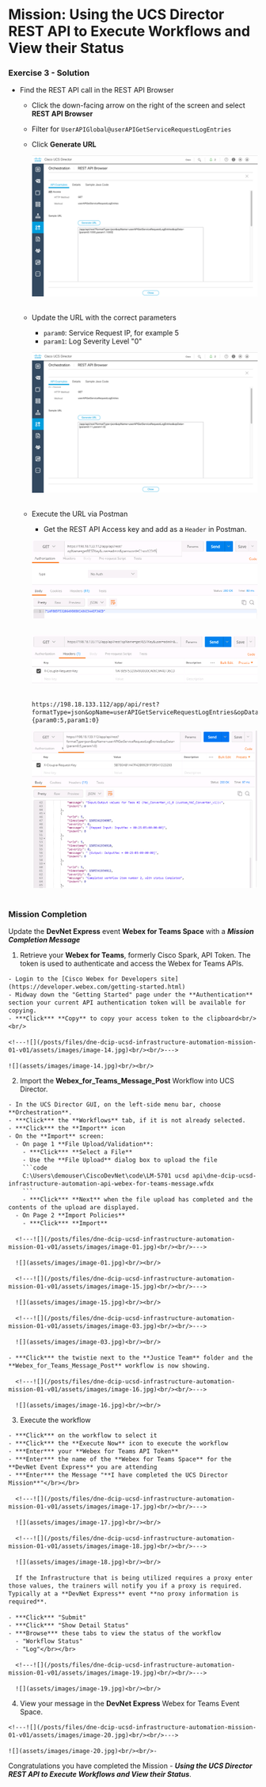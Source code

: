 # Mission: Using the UCS Director REST API to Execute Workflows and View their Status

### Exercise 3 - Solution

- Find the REST API call in the REST API Browser
  - Click the down-facing arrow on the right of the screen and select **REST API Browser**
  - Filter for  `UserAPIGlobal@userAPIGetServiceRequestLogEntries`
  - Click **Generate URL**

    <!---![](/posts/files/dne-dcip-ucsd-infrastructure-automation-mission-01-v01/assets/images/image-11.jpg)<br/><br/>--->

    ![](assets/images/image-11.jpg)<br/><br/>

  - Update the URL with the correct parameters
    - `param0`: Service Request IP, for example 5
    - `param1`: Log Severity Level "0"

    <!---![](/posts/files/dne-dcip-ucsd-infrastructure-automation-mission-01-v01/assets/images/image-12.jpg)<br/><br/>--->

    ![](assets/images/image-12.jpg)<br/><br/>

  - Execute the URL via Postman
    - Get the REST API Access key and add as a `Header` in Postman.

    <!---![](/posts/files/dne-dcip-ucsd-infrastructure-automation-mission-01-v01/assets/images/image-08.jpg)<br/><br/>--->

    ![](assets/images/image-08.jpg)<br/><br/>

    <!---![](/posts/files/dne-dcip-ucsd-infrastructure-automation-mission-01-v01/assets/images/image-09.jpg)<br/><br/>--->

    ![](assets/images/image-09.jpg)<br/><br/>

    ```code
    https://198.18.133.112/app/api/rest?formatType=json&opName=userAPIGetServiceRequestLogEntries&opData={param0:5,param1:0}
    ```

    <!---![](/posts/files/dne-dcip-ucsd-infrastructure-automation-mission-01-v01/assets/images/image-13.jpg)<br/><br/>--->

    ![](assets/images/image-13.jpg)<br/><br/>

### Mission Completion

Update the **DevNet Express** event **Webex for Teams Space** with a ***Mission Completion Message***

  1. Retrieve your **Webex for Teams**, formerly Cisco Spark, API Token. The token is used to authenticate and access the Webex for Teams APIs.

    - Login to the [Cisco Webex for Developers site](https://developer.webex.com/getting-started.html)
    - Midway down the "Getting Started" page under the **Authentication** section your current API authentication token will be available for copying.
    - ***Click*** **Copy** to copy your access token to the clipboard<br/><br/>

    <!---![](/posts/files/dne-dcip-ucsd-infrastructure-automation-mission-01-v01/assets/images/image-14.jpg)<br/><br/>--->

    ![](assets/images/image-14.jpg)<br/><br/>

  2. Import the **Webex_for_Teams_Message_Post** Workflow into UCS Director.

    - In the UCS Director GUI, on the left-side menu bar, choose **Orchestration**.
    - ***Click*** the **Workflows** tab, if it is not already selected.
    - ***Click*** the **Import** icon
    - On the **Import** screen:
      - On page 1 **File Upload/Validation**:
        - ***Click*** **Select a File**
        - Use the **File Upload** dialog box to upload the file
        ```code
        C:\Users\demouser\CiscoDevNet\code\LM-5701 ucsd api\dne-dcip-ucsd-infrastructure-automation-api-webex-for-teams-message.wfdx
        ```
        - ***Click*** **Next** when the file upload has completed and the contents of the upload are displayed.
      - On Page 2 **Import Policies**
        - ***Click*** **Import**

      <!---![](/posts/files/dne-dcip-ucsd-infrastructure-automation-mission-01-v01/assets/images/image-01.jpg)<br/><br/>--->

      ![](assets/images/image-01.jpg)<br/><br/>

      <!---![](/posts/files/dne-dcip-ucsd-infrastructure-automation-mission-01-v01/assets/images/image-15.jpg)<br/><br/>--->

      ![](assets/images/image-15.jpg)<br/><br/>

      <!---![](/posts/files/dne-dcip-ucsd-infrastructure-automation-mission-01-v01/assets/images/image-03.jpg)<br/><br/>--->

      ![](assets/images/image-03.jpg)<br/><br/>

    - ***Click*** the twistie next to the **Justice Team** folder and the **Webex_for_Teams_Message_Post** workflow is now showing.

      <!---![](/posts/files/dne-dcip-ucsd-infrastructure-automation-mission-01-v01/assets/images/image-16.jpg)<br/><br/>--->

      ![](assets/images/image-16.jpg)<br/><br/>

  3. Execute the workflow

    - ***Click*** on the workflow to select it
    - ***Click*** the **Execute Now** icon to execute the workflow
    - ***Enter*** your **Webex for Teams API Token**
    - ***Enter*** the name of the **Webex for Teams Space** for the **DevNet Event Express** you are attending
    - ***Enter*** the Message "**I have completed the UCS Director Mission**"</br></br>

      <!---![](/posts/files/dne-dcip-ucsd-infrastructure-automation-mission-01-v01/assets/images/image-17.jpg)<br/><br/>--->

      ![](assets/images/image-17.jpg)<br/><br/>

      <!---![](/posts/files/dne-dcip-ucsd-infrastructure-automation-mission-01-v01/assets/images/image-18.jpg)<br/><br/>--->

      ![](assets/images/image-18.jpg)<br/><br/>

      If the Infrastructure that is being utilized requires a proxy enter those values, the trainers will notify you if a proxy is required.  Typically at a **DevNet Express** event **no proxy information is required**.

    - ***Click*** "Submit"
    - ***Click*** "Show Detail Status"
    - ***Browse*** these tabs to view the status of the workflow
      - "Workflow Status"
      - "Log"</br></br>

      <!---![](/posts/files/dne-dcip-ucsd-infrastructure-automation-mission-01-v01/assets/images/image-19.jpg)<br/><br/>--->

      ![](assets/images/image-19.jpg)<br/><br/>

  4. View your message in the **DevNet Express** Webex for Teams Event Space.

    <!---![](/posts/files/dne-dcip-ucsd-infrastructure-automation-mission-01-v01/assets/images/image-20.jpg)<br/><br/>--->

    ![](assets/images/image-20.jpg)<br/><br/>-

Congratulations you have completed the Mission - ***Using the UCS Director REST API to Execute Workflows and View their Status***.
